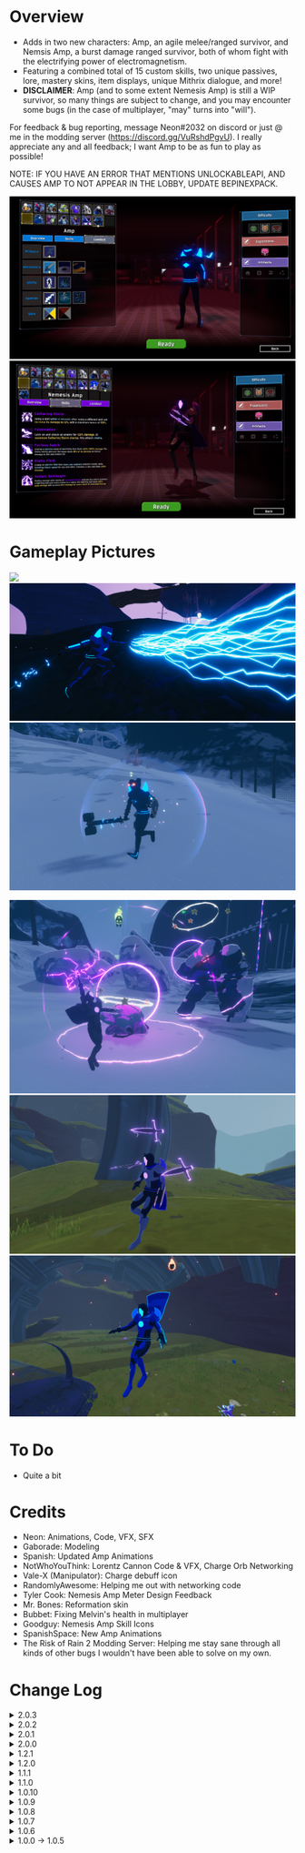 # Overview
- Adds in two new characters: Amp, an agile melee/ranged survivor, and Nemsis Amp, a burst damage ranged survivor, both of whom fight with the electrifying power of electromagnetism.
- Featuring a combined total of 15 custom skills, two unique passives, lore, mastery skins, item displays, unique Mithrix dialogue, and more!
- **DISCLAIMER**: Amp (and to some extent Nemesis Amp) is still a WIP survivor, so many things are subject to change, and you may encounter some bugs (in the case of multiplayer, "may" turns into "will").

For feedback & bug reporting, message Neon#2032 on discord or just @ me in the modding server  (https://discord.gg/VuRshdPgvU). I really appreciate any and all feedback; I want Amp to be as fun to play as possible!

NOTE: IF YOU HAVE AN ERROR THAT MENTIONS UNLOCKABLEAPI, AND CAUSES AMP TO NOT APPEAR IN THE LOBBY, UPDATE BEPINEXPACK.

[![](../Photos/AmpDisplay.png)]()
[![](../Photos/NemScreen.png)]()

# Gameplay Pictures

<p float="left">
  <img src="../Photos/AmpDash.png" width="530" />
  <img src="../Photos/AmpLightning.png" width="530" /> 
  <img src="../Photos/AmpItems.png" with = 530>
</p>


<p float="left">
  <img src="../Photos/NemStorm.png" width="530" />
  <img src="../Photos/NemBlades.png" width="530" /> 
  <img src="../Photos/NemFall.PNG" /> 
</p>



# To Do
- Quite a bit

# Credits
- Neon: Animations, Code, VFX, SFX
- Gaborade: Modeling
- Spanish: Updated Amp Animations
- NotWhoYouThink: Lorentz Cannon Code & VFX, Charge Orb Networking
- Vale-X (Manipulator): Charge debuff icon
- RandomlyAwesome: Helping me out with networking code
- Tyler Cook: Nemesis Amp Meter Design Feedback
- Mr. Bones: Reformation skin
- Bubbet: Fixing Melvin's health in multiplayer
- Goodguy: Nemesis Amp Skill Icons
- SpanishSpace: New Amp Animations 
- The Risk of Rain 2 Modding Server: Helping me stay sane through all kinds of other bugs I wouldn't have been able to solve on my own.

# Change Log
<details>
<summary>2.0.3</summary>

 - General
    - Fixed the photo displays
    - Fixed a bug where obliterating on Monsoon wouldn't give mastery skins
    - Added .lang file and removed redundant "generate .lang file" option
 - Nemesis Amp
    - Flux Blades
        - Changed mesh of mastery skin blade projectile
    - UI
        - Standardized location of gathering storm meter across all resolutions
    - Furious Spark
        - Modified and sped up firing animation
    - Static Field
        - Hitbox of field now takes up the entire sphere
    - Config
        - ACTUALLY Removed redundant option to unlock Nemesis Amp

</details>

<details>
<summary>2.0.2</summary>
 
 - Nemesis Amp
    - New known bugs
        - Body sometimes doesn't disappear after death in multiplayer
     - Fulmination
        - Fixed an error that sometimes appeared in multiplayer where the chaining functionality of this skill would misbehave
    - Voltaic Onslaught
        - Range indicator now disappears and reappears depending on if the skill has been replaced or not (e.g. essence of heresy)
    - Voidsurge
        - Added VFX for when the plasma projectile is available
    - Config
        - Added an option to auto unlock the mastery skin
        - Removed redundant option to unlock Nemesis Amp
    - Added lore log entry

</details>

<details>
<summary>2.0.1</summary>
 
 - Nemesis Amp
    - Achievements
        - Fixed a bug that allowed players to acquire the "299,792,458 m/s" achievement in the bazaar between time
    - Growing Surge
        - Updated skill description to accurately display the amount of seconds one has to acquire extra stacks
    - Fulmination
        - Tentatively increased fulmination range
        - Fixed a bug that allowed players to spam this ability with fast clicking
    - Furious Spark
        - Increased beam radius; may be further increased in future updates.
    - Voidsurge
        - Increased the speed of the plasma projectile
    - Voltaic Onslaught
        - Adjusted visibility of default skin range indicator; can turn this off in the configs if you find it distracting
</details>

<details>
<summary>2.0.0</summary>
 
 - The biggest update since launch! Featuring new animations, and a whole new character for you to play around with!
-  New Character  
    - Nemesis Amp has been added to the mod! An entirely new version of Amp, tainted by the void, with his own unique skills and passive. Feedback on him would be appreciated as well.
- Animations
    - Adjusted some of normal Amp's animations, including his jump. Further updates will implement a full animation overhaul that will allow you to switch between old animations and new ones!
- General
    - Adjusted sound attenuation for some of normal Amp's abilities
- More features and bug fixes to come! 
</details>

<details>
 <summary>1.2.1</summary>

- Magnetic Vortex
    -  Fixed a bug where the muzzle effect wouldn't disappear on firing
</details>

<details>
<summary>1.2.0</summary>

- Sorry it's been so long! School was really messing me up, and I only recently was able to get some real changes made. This mod definitely isn't abandoned, so don't worry; more updates to come!
- New Known Bugs
    - Amp will sometimes randomly become invincible in multiplayer; I actually think I fixed this issue, but since the occurrence is near random and there's no error in the log when it occurs it's hard to test. So, if you run into this problem, please let me know!
    - Amp will sometimes randomly switch skins mid-run
    - This has not yet become an issue, but if you're playing multiplayer while not being the host and you find that achievements aren't working, let me know!
    - If someone is using the red sprite skin in multiplayer, then every Amp will have their surge skill use the red VFX, even if they have the normal skin.
- General
    - Cleaned up the config file and removed unused entries
    - Fixed a glitch that caused a "bad statetype null" error upon cancelling Fulmination early
    - Grammar and wording adjustments for select screen tips & lore
    - Moved unlockables to use vanilla methods instead of R2API's UnlockableAPI; this has the unintended side effect of re-locking Amp's Red Sprite Skin if you've already unlocked it, but as said before you can always just head to the config file to re-unlock it.
        - Note: all new unlockables can be unlocked in config settings as well, if you're not up to the challenge
- Animations
    - Fixed Amp's ascending animation not looping
    - Fixed Amp's movement animations not showing up for clients
- Skins
    - Amp's "Reformation" Skin is now unlocked by beating the game on Typhoon or any higher difficulty
- Charge
    - Now creates floating electric orbs above an enemy's head that indicate how many stacks of charge they have. If they're too distracting, you can disable these in the config. 
    - No special VFX for electrified yet unfortunately; I would've put them in this patch, but didn't have enough time and I wanted to get this one out ASAP.
- Plasma Slash
    - Is now an unlockable
- Surge
    - Fixed a glitch where clients on a multiplayer server wouldn't be able to properly use this ability. It's still kind of laggy, but that'll be fixed in the next patch, which will hopefully complete Amp's multiplayer compatibility.
    - Fixed a glitch where the Surge exit explosion wouldn't appear in mutliplayer.
- Magnetic Vortex
    - Fixed a glitch where bright flashing purple "walls" would appear around the map upon usage (for real this time I think; if you still encounter this, please let me know!)
    - Fixed a glitch where the sound for the end explosion wouldn't play.
- Bulwark of Storms
    - Is now an unlockable

</details>

<details>
 <summary>1.1.1</summary>
 
- General
    - Removed a glitch where Pulse Leap would play an additional sound it wasn't supposed to
</details>

<details>
 <summary>1.1.0</summary>
 
- General
    - Amp's Mastery skin, Red Sprite, now has red lightning effects!
        - Also added a config so you can choose whether to have red lightning or the original blue
        - Let me know if the red Voltaic Bombardment effects are too intense; I'm a bit on the fence on whether or not they're fine as is, or if they need to be toned down a bit. Let me know how you feel about the other red vfx changes too!
    - I know I said this patch would include some extra VFX for charged & a magnetic vortex special effect, but I wanted to get this out first since school's taking up a lot of my time now & it may be a while before I get to that. Next patch for sure though, promise!
        - I'm also going to try to fix Surge not working properly in multiplayer next patch. Look forward to it!
- Plasma Slash
    - Amp now faces the direction of the cursor while using the ability
- Surge
    - Fixed effect glitching out upon running into enemies or the ground
</details>

<details>
 <summary>1.0.10</summary>
 
- 1.0.10
    - Removed wormhealth item from chests
</details>


<details>
 <summary>1.0.9</summary>

- General
    - SOUNDS! No more being deafened by a magnetic vortex halfway across the map, as sounds should all now have attentuation and not be as earrapey. If you still have issues with sounds being way too loud or sounds being heard from everywhere on the map, please let me know!!
        - Also added pitch randomization to a few sounds, should make them not as dull to hear over and over again.
    - Added new skin, "Reformation". Credit to Mr. Bones!
    - Next patch to address some more multiplayer bugs & add some extra VFX for charged & electrified, as well as a special charged effect for Magnetic Vortex.
- Charge
    - Explosion no longer applies shocked status effect
    - Explosion now applies a debuff called "electrified", which acts as a lingering charge debuff that allows Amp to continue to apply his secondary abilities' special effects.
- Modified Shockblade
    - Further increased range, now much more in line with vanilla melee survivors
    - Reduced damage from 160% to 150%
- Lorentz Cannon
    - Increased damage from 130% to 140%
    - Added projectile trails to improve visibility
- Magnetic Vortex
    - Increased projectile speed from 70 to 90
    - Increased projectile radius from 0.6 to 1.0
    - SHOULD HAVE fixed a bug where the VFX messed up and caused flashing purple walls to appear everywhere. Please let me know if you still encounter it!
    - Plasma Slash
    - Further increased grounded slash range
- Surge
    - Cancelling early now completely stops your momentum. Use this to precisely maneuver around attacks!
        - This functionality doesn't appear in multiplayer; to be fixed with next patch!
    - Adjusted hitbox position
- Pulse Leap
    - Sped up exit flip animation
    - Decreased explosion effect size
- Bulwark of Storms
    - Fixed Melvin's name/health not showing up correctly in multiplayer
        -Sidenote: if you find an item named WORMHEALTH please let me know.
</details>

<details>
 <summary>1.0.8</summary>
 

- Reworked item displays to be compatible with extra item mods; mod loading shouldn't get stuck at 100% anymore
</details>

<details>
 <summary>1.0.7</summary>

- Discovered incompatability with Extra Fireworks & updated README
</details>

<details>
 <summary>1.0.6</summary>

- General
    - Fixed bug where UnlockableAPI wouldn't load properly
    - Some more bug related and QOL changes to come soon, like making Lorentz Cannon's projectiles more visible & fixing a common bug where Amp's item displays cause loading to get stuck at 100% with certain mod combinations
- Modified Shockblade
    - Extended depth range from 7 to 10.5 units
    - Extended horizontal range from 6.6 to 7.5 units
    - Extended vertical range from 5 to 6 units
    - Buffed damage from 140% to 160%
    - Slashes now *guarantee* a proc of charge instead of having a 20% chance. This is a tentative change to make melee a more viable option.
- Plasma Slash
    - Fixed a bug where plasma slash could interrupt itself when multiple charges were present
    - Extended slash dimensional ranges: 
        - Depth: from 15 to 16.5 units
        - Horizontal: from 15 to 17 units
        - Vertical: from 6 to 9 units
    - Increased width of projectile, should be easier to hit now
- Lorentz Cannon
    - Increased strength of homing; should be much more consistent now
    - Increased cooldown from 1.5 to 3 seconds
    - Reduced bullet damage from 160% to 130%
    - Reduced proc coefficient per bullet from 1 to .7
- Magnetic Vortex
    - Fixed a bug where killing/damaging enemies wouldn't cause item procs
    - Radial damage & explosion now consistently apply in multiplayer
- Surge
    - Increased contact damage from 100% to 150%; again, a really tentative change
    - Increased cooldown from 8 to 10 seconds
- Pulse Leap
    - Fall damage removal now works in multiplayer
    - Fixed NRE spamming the console in multiplayer
- Fulmination
    - Reduced damage from 2400% to 2200%
- Voltaic Bombardment
    - Increased damage from 1000% to 1400%
    - Increased overcharge duration from 3 to 5 seconds

</details>

<details>
 <summary>1.0.0 -> 1.0.5</summary>

- READMEs are hard
</details>

